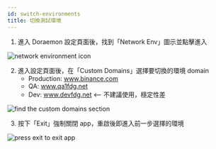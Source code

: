 ```yaml
---
id: switch-environments
title: 切換測試環境
---
```


1. 進入 Doraemon 設定頁面後，找到「Network Env」圖示並點擊進入

![network environment icon](https://static.devfdg.net/image/julia/network-env.png)

2. 進入設定頁面後，在「Custom Domains」選擇要切換的環境 domain
   * Production: www.binance.com
   * QA: www.qa1fdg.net
   * Dev: www.devfdg.net <-- 不建議使用，穩定性差

![find the custom domains section](https://static.devfdg.net/image/julia/custom-domain.png)

3. 按下「Exit」強制關閉 app，重啟後即進入前一步選擇的環境

![press exit to exit app](https://static.devfdg.net/image/julia/confirm-restart.png)